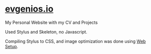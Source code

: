 # [evgenios.io](http://evgenios.io)

My Personal Website with my CV and Projects

Used Stylus and Skeleton, no Javascript.

Compiling Stylus to CSS, and image optimization was done
using [Web Setup](https://github.com/evgenios/Web-Setup).